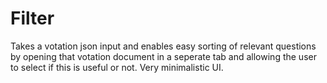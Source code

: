 # Filter

Takes a votation json input and enables easy sorting of relevant questions by opening that votation document in a seperate tab and allowing the user to select if this is useful or not. Very minimalistic UI.